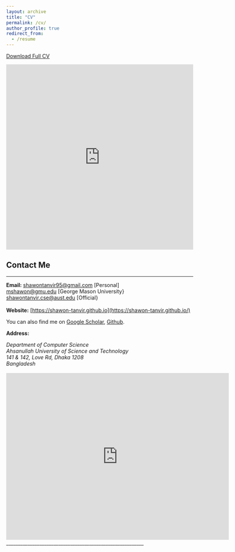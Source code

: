 ```yaml
---
layout: archive
title: "CV"
permalink: /cv/
author_profile: true
redirect_from:
  - /resume
---
```


[Download Full CV](https://shawon-tanvir.github.io/files/Shawon__CV.pdf) 
<iframe src="https://shawon-tanvir.github.io/files/Shawon__CV.pdf" width="100%" height="500" frameborder="no" border="0" marginwidth="0" marginheight="0"></iframe>



## Contact Me
-------------

**Email:** 
shawontanvir95@gmail.com [Personal]<br />
mshawon@gmu.edu [George Mason University}<br /> 
shawontanvir.cse@aust.edu [Official}<br /> 
 <br /> 
**Website:** [https://shawon-tanvir.github.io](https://shawon-tanvir.github.io/) <br />

You can also find me on [Google Scholar](https://scholar.google.com/citations?user=jCObHL4AAAAJ&hl=en&oi=ao), [Github](https://github.com/shawon-tanvir).


**Address:**
<address>
Department of Computer Science <br /> 
Ahsanullah University of Science and Technology<br /> 
141 & 142, Love Rd, Dhaka 1208 <br />
Bangladesh <br /> 
</address> 
<br /> 
<iframe src="https://www.google.com/maps/embed?pb=!1m18!1m12!1m3!1d29211.984706994335!2d90.3892496426291!3d23.765271285386756!2m3!1f0!2f0!3f0!3m2!1i1024!2i768!4f13.1!3m3!1m2!1s0x3755c77decb5f845%3A0xc2eadd2f3b867792!2sAhsanullah%20University%20of%20Science%20and%20Technology!5e0!3m2!1sen!2sbd!4v1657228241461!5m2!1sen!2sbd" width="600" height="450" style="border:0;" allowfullscreen="" loading="lazy"></iframe> __________________________________________________________
